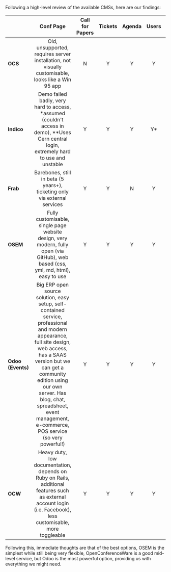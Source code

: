 Following a high-level review of the available CMSs, here are our findings:

|               | Conf Page | Call for Papers | Tickets | Agenda | Users | Notes |
| :--- | :---: | :---: | :---: | :---: | :---: | :--- |
| **OCS** | Old, unsupported, requires server installation, not visually customisable, looks like a Win 95 app | N | Y | Y | Y | N | 
| **Indico** | Demo failed badly, very hard to access, *assumed (couldn't access in demo), **Uses Cern central login, extremely hard to use and unstable | Y | Y | Y | Y* | Y** | 
| **Frab** | Barebones, still in beta (5 years+), ticketing only via external services | Y | Y | N | Y | Y |
| **OSEM** | Fully customisable, single page website design, very modern, fully open (via GitHub), web based (css, yml, md, html), easy to use | Y | Y | Y | Y | Y |
| **Odoo (Events)** | Big ERP open source solution, easy setup, self-contained service, professional and modern appearance, full site design, web access, has a SAAS version but we can get a community edition using our own server. Has blog, chat, spreadsheet, event management, e-commerce, POS service (so very powerful!)  | Y | Y | Y | Y | Y |
| **OCW** | Heavy duty, low documentation, depends on Ruby on Rails, additional features such as external account login (i.e. Facebook),  less customisable, more toggleable| Y | Y | Y | Y | Y |


Following this, immediate thoughts are that of the best options, OSEM is the simplest while still being very flexible, OpenConferenceWare is a good mid-level service, but Odoo is the most powerful option, providing us with everything we might need.
